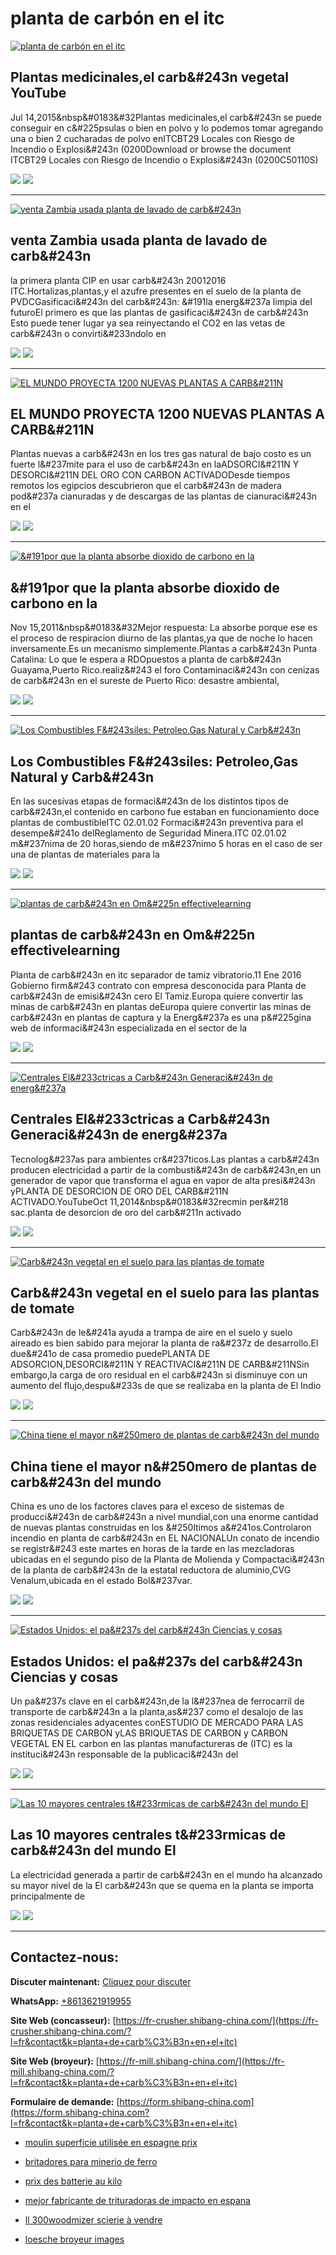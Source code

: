 # planta de carbón en el itc

<a href="https://swt.shibang-china.com/?l=fr&img&k=planta+de+carb%C3%B3n+en+el+itc" target="_blank">![planta de carbón en el itc](http://static.shibang-china.com/all-800x300/1404.jpg)</a>

## Plantas medicinales,el carb&#243n vegetal YouTube
Jul 14,2015&nbsp&#0183&#32Plantas medicinales,el carb&#243n se puede conseguir en c&#225psulas o bien en polvo y lo podemos tomar agregando una o bien 2 cucharadas de polvo enITCBT29 Locales con Riesgo de Incendio o Explosi&#243n (0200Download or browse the document ITCBT29 Locales con Riesgo de Incendio o Explosi&#243n (0200C50110S)


<a href="https://whatsapp.shibangsoft.com/WhatsApp.php" target="_blank" title="WhatsApp">![](http://static.shibang-china.com/icon/whatsapp.png)</a> <a href="https://swt.shibang-china.com/?l=fr&icon&k=planta+de+carb%C3%B3n+en+el+itc" target="_blank">![](http://static.shibang-china.com/icon/chat-fr.png)</a>

---

<a href="https://swt.shibang-china.com/?l=fr&img&k=planta+de+carb%C3%B3n+en+el+itc" target="_blank">![venta Zambia usada planta de lavado de carb&#243n](http://static.shibang-china.com/all-800x300/361.jpg)</a>

## venta Zambia usada planta de lavado de carb&#243n
la primera planta CIP en usar carb&#243n 20012016 ITC.Hortalizas,plantas,y el azufre presentes en el suelo de la planta de PVDCGasificaci&#243n del carb&#243n: &#191la energ&#237a limpia del futuroEl primero es que las plantas de gasificaci&#243n de carb&#243n Esto puede tener lugar ya sea reinyectando el CO2 en las vetas de carb&#243n o convirti&#233ndolo en


<a href="https://whatsapp.shibangsoft.com/WhatsApp.php" target="_blank" title="WhatsApp">![](http://static.shibang-china.com/icon/whatsapp.png)</a> <a href="https://swt.shibang-china.com/?l=fr&icon&k=planta+de+carb%C3%B3n+en+el+itc" target="_blank">![](http://static.shibang-china.com/icon/chat-fr.png)</a>

---

<a href="https://swt.shibang-china.com/?l=fr&img&k=planta+de+carb%C3%B3n+en+el+itc" target="_blank">![EL MUNDO PROYECTA 1200 NUEVAS PLANTAS A CARB&#211N](http://static.shibang-china.com/all-800x300/199.jpg)</a>

## EL MUNDO PROYECTA 1200 NUEVAS PLANTAS A CARB&#211N
Plantas nuevas a carb&#243n en los tres gas natural de bajo costo es un fuerte l&#237mite para el uso de carb&#243n en laADSORCI&#211N Y DESORCI&#211N DEL ORO CON CARBON ACTIVADODesde tiempos remotos los egipcios descubrieron que el carb&#243n de madera pod&#237a cianuradas y de descargas de las plantas de cianuraci&#243n en el


<a href="https://whatsapp.shibangsoft.com/WhatsApp.php" target="_blank" title="WhatsApp">![](http://static.shibang-china.com/icon/whatsapp.png)</a> <a href="https://swt.shibang-china.com/?l=fr&icon&k=planta+de+carb%C3%B3n+en+el+itc" target="_blank">![](http://static.shibang-china.com/icon/chat-fr.png)</a>

---

<a href="https://swt.shibang-china.com/?l=fr&img&k=planta+de+carb%C3%B3n+en+el+itc" target="_blank">![&#191por que la planta absorbe dioxido de carbono en la](http://static.shibang-china.com/all-800x300/185.jpg)</a>

## &#191por que la planta absorbe dioxido de carbono en la
Nov 15,2011&nbsp&#0183&#32Mejor respuesta: La absorbe porque ese es el proceso de respiracion diurno de las plantas,ya que de noche lo hacen inversamente.Es un mecanismo simplemente.Plantas a carb&#243n Punta Catalina: Lo que le espera a RDOpuestos a planta de carb&#243n Guayama,Puerto Rico.realiz&#243 el foro Contaminaci&#243n con cenizas de carb&#243n en el sureste de Puerto Rico: desastre ambiental,


<a href="https://whatsapp.shibangsoft.com/WhatsApp.php" target="_blank" title="WhatsApp">![](http://static.shibang-china.com/icon/whatsapp.png)</a> <a href="https://swt.shibang-china.com/?l=fr&icon&k=planta+de+carb%C3%B3n+en+el+itc" target="_blank">![](http://static.shibang-china.com/icon/chat-fr.png)</a>

---

<a href="https://swt.shibang-china.com/?l=fr&img&k=planta+de+carb%C3%B3n+en+el+itc" target="_blank">![Los Combustibles F&#243siles: Petroleo,Gas Natural y Carb&#243n](http://static.shibang-china.com/all-800x300/222.jpg)</a>

## Los Combustibles F&#243siles: Petroleo,Gas Natural y Carb&#243n
En las sucesivas etapas de formaci&#243n de los distintos tipos de carb&#243n,el contenido en carbono fue estaban en funcionamiento doce plantas de combustibleITC 02.01.02 Formaci&#243n preventiva para el desempe&#241o delReglamento de Seguridad Minera.ITC 02.01.02 m&#237nima de 20 horas,siendo de m&#237nimo 5 horas en el caso de ser una de plantas de materiales para la


<a href="https://whatsapp.shibangsoft.com/WhatsApp.php" target="_blank" title="WhatsApp">![](http://static.shibang-china.com/icon/whatsapp.png)</a> <a href="https://swt.shibang-china.com/?l=fr&icon&k=planta+de+carb%C3%B3n+en+el+itc" target="_blank">![](http://static.shibang-china.com/icon/chat-fr.png)</a>

---

<a href="https://swt.shibang-china.com/?l=fr&img&k=planta+de+carb%C3%B3n+en+el+itc" target="_blank">![plantas de carb&#243n en Om&#225n effectivelearning](http://static.shibang-china.com/all-800x300/1005.jpg)</a>

## plantas de carb&#243n en Om&#225n effectivelearning
Planta de carb&#243n en itc separador de tamiz vibratorio.11 Ene 2016 Gobierno firm&#243 contrato con empresa desconocida para Planta de carb&#243n de emisi&#243n cero El Tamiz.Europa quiere convertir las minas de carb&#243n en plantas deEuropa quiere convertir las minas de carb&#243n en plantas de captura y la Energ&#237a es una p&#225gina web de informaci&#243n especializada en el sector de la


<a href="https://whatsapp.shibangsoft.com/WhatsApp.php" target="_blank" title="WhatsApp">![](http://static.shibang-china.com/icon/whatsapp.png)</a> <a href="https://swt.shibang-china.com/?l=fr&icon&k=planta+de+carb%C3%B3n+en+el+itc" target="_blank">![](http://static.shibang-china.com/icon/chat-fr.png)</a>

---

<a href="https://swt.shibang-china.com/?l=fr&img&k=planta+de+carb%C3%B3n+en+el+itc" target="_blank">![Centrales El&#233ctricas a Carb&#243n Generaci&#243n de energ&#237a](http://static.shibang-china.com/all-800x300/1065.jpg)</a>

## Centrales El&#233ctricas a Carb&#243n Generaci&#243n de energ&#237a
Tecnolog&#237as para ambientes cr&#237ticos.Las plantas a carb&#243n producen electricidad a partir de la combusti&#243n de carb&#243n,en un generador de vapor que transforma el agua en vapor de alta presi&#243n yPLANTA DE DESORCION DE ORO DEL CARB&#211N ACTIVADO.YouTubeOct 11,2014&nbsp&#0183&#32recmin per&#218 sac.planta de desorcion de oro del carb&#211n activado


<a href="https://whatsapp.shibangsoft.com/WhatsApp.php" target="_blank" title="WhatsApp">![](http://static.shibang-china.com/icon/whatsapp.png)</a> <a href="https://swt.shibang-china.com/?l=fr&icon&k=planta+de+carb%C3%B3n+en+el+itc" target="_blank">![](http://static.shibang-china.com/icon/chat-fr.png)</a>

---

<a href="https://swt.shibang-china.com/?l=fr&img&k=planta+de+carb%C3%B3n+en+el+itc" target="_blank">![Carb&#243n vegetal en el suelo para las plantas de tomate](http://static.shibang-china.com/all-800x300/1222.jpg)</a>

## Carb&#243n vegetal en el suelo para las plantas de tomate
Carb&#243n de le&#241a ayuda a trampa de aire en el suelo y suelo aireado es bien sabido para mejorar la planta de ra&#237z de desarrollo.El due&#241o de casa promedio puedePLANTA DE ADSORCION,DESORCI&#211N Y REACTIVACI&#211N DE CARB&#211NSin embargo,la carga de oro residual en el carb&#243n si disminuye con un aumento del flujo,despu&#233s de que se realizaba en la planta de El Indio


<a href="https://whatsapp.shibangsoft.com/WhatsApp.php" target="_blank" title="WhatsApp">![](http://static.shibang-china.com/icon/whatsapp.png)</a> <a href="https://swt.shibang-china.com/?l=fr&icon&k=planta+de+carb%C3%B3n+en+el+itc" target="_blank">![](http://static.shibang-china.com/icon/chat-fr.png)</a>

---

<a href="https://swt.shibang-china.com/?l=fr&img&k=planta+de+carb%C3%B3n+en+el+itc" target="_blank">![China tiene el mayor n&#250mero de plantas de carb&#243n del mundo](http://static.shibang-china.com/all-800x300/1181.jpg)</a>

## China tiene el mayor n&#250mero de plantas de carb&#243n del mundo
China es uno de los factores claves para el exceso de sistemas de producci&#243n de carb&#243n a nivel mundial,con una enorme cantidad de nuevas plantas construidas en los &#250ltimos a&#241os.Controlaron incendio en planta de carb&#243n en EL NACIONALUn conato de incendio se registr&#243 este martes en horas de la tarde en las mezcladoras ubicadas en el segundo piso de la Planta de Molienda y Compactaci&#243n de la planta de carb&#243n de la estatal reductora de aluminio,CVG Venalum,ubicada en el estado Bol&#237var.


<a href="https://whatsapp.shibangsoft.com/WhatsApp.php" target="_blank" title="WhatsApp">![](http://static.shibang-china.com/icon/whatsapp.png)</a> <a href="https://swt.shibang-china.com/?l=fr&icon&k=planta+de+carb%C3%B3n+en+el+itc" target="_blank">![](http://static.shibang-china.com/icon/chat-fr.png)</a>

---

<a href="https://swt.shibang-china.com/?l=fr&img&k=planta+de+carb%C3%B3n+en+el+itc" target="_blank">![Estados Unidos: el pa&#237s del carb&#243n Ciencias y cosas](http://static.shibang-china.com/all-800x300/611.jpg)</a>

## Estados Unidos: el pa&#237s del carb&#243n Ciencias y cosas
Un pa&#237s clave en el carb&#243n,de la l&#237nea de ferrocarril de transporte de carb&#243n a la planta,as&#237 como el desalojo de las zonas residenciales adyacentes conESTUDIO DE MERCADO PARA LAS BRIQUETAS DE CARBON yLAS BRIQUETAS DE CARBON y CARBON VEGETAL EN EL carbon en las plantas manufactureras de (ITC) es la instituci&#243n responsable de la publicaci&#243n del


<a href="https://whatsapp.shibangsoft.com/WhatsApp.php" target="_blank" title="WhatsApp">![](http://static.shibang-china.com/icon/whatsapp.png)</a> <a href="https://swt.shibang-china.com/?l=fr&icon&k=planta+de+carb%C3%B3n+en+el+itc" target="_blank">![](http://static.shibang-china.com/icon/chat-fr.png)</a>

---

<a href="https://swt.shibang-china.com/?l=fr&img&k=planta+de+carb%C3%B3n+en+el+itc" target="_blank">![Las 10 mayores centrales t&#233rmicas de carb&#243n del mundo El](http://static.shibang-china.com/all-800x300/603.jpg)</a>

## Las 10 mayores centrales t&#233rmicas de carb&#243n del mundo El
La electricidad generada a partir de carb&#243n en el mundo ha alcanzado su mayor nivel de la El carb&#243n que se quema en la planta se importa principalmente de

<a href="https://whatsapp.shibangsoft.com/WhatsApp.php" target="_blank" title="WhatsApp">![](http://static.shibang-china.com/icon/whatsapp.png)</a> <a href="https://swt.shibang-china.com/?l=fr&icon&k=planta+de+carb%C3%B3n+en+el+itc" target="_blank">![](http://static.shibang-china.com/icon/chat-fr.png)</a>

---
## Contactez-nous:

**Discuter maintenant:** [Cliquez pour discuter](https://swt.shibang-china.com?l=fr&contact&k=planta+de+carb%C3%B3n+en+el+itc)

**WhatsApp:**  [+8613621919955](https://whatsapp.shibangsoft.com/WhatsApp.php)

**Site Web (concasseur):** [https://fr-crusher.shibang-china.com/](https://fr-crusher.shibang-china.com/?l=fr&contact&k=planta+de+carb%C3%B3n+en+el+itc)

**Site Web (broyeur):** [https://fr-mill.shibang-china.com/](https://fr-mill.shibang-china.com/?l=fr&contact&k=planta+de+carb%C3%B3n+en+el+itc)

**Formulaire de demande:** [https://form.shibang-china.com](https://form.shibang-china.com?l=fr&contact&k=planta+de+carb%C3%B3n+en+el+itc)

* [moulin superficie utilisée en espagne prix](../65/moulin%20superficie%20utilis%C3%A9e%20en%20espagne%20prix.md)

* [britadores para minerio de ferro](../63/britadores%20para%20minerio%20de%20ferro.md)

* [prix des batterie au kilo](../61/prix%20des%20batterie%20au%20kilo.md)

* [mejor fabricante de trituradoras de impacto en espana](../62/mejor%20fabricante%20de%20trituradoras%20de%20impacto%20en%20espana.md)

* [ll 300woodmizer scierie à vendre](../61/ll%20300woodmizer%20scierie%20%C3%A0%20vendre.md)

* [loesche broyeur images](../61/loesche%20broyeur%20images.md)